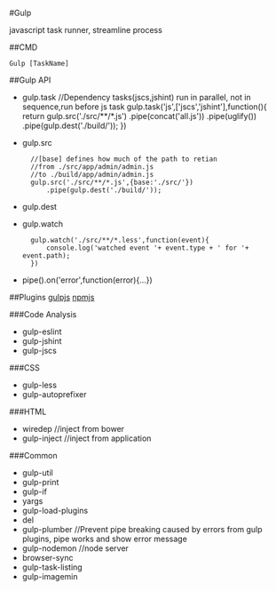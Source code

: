 #Gulp

javascript task runner, streamline process

##CMD

`Gulp [TaskName]`

##Gulp API

+ gulp.task
        //Dependency tasks(jscs,jshint) run in parallel, not in sequence,run before js task
        gulp.task('js',['jscs','jshint'],function(){
            return gulp.src('./src/**/*.js')
                    .pipe(concat('all.js'))
                    .pipe(uglify())
                    .pipe(gulp.dest('./build/'));
        })

+ gulp.src

        //[base] defines how much of the path to retian  
        //from ./src/app/admin/admin.js   
        //to ./build/app/admin/admin.js
        gulp.src('./src/**/*.js',{base:'./src/'})
            .pipe(gulp.dest('./build/'));

+ gulp.dest
+ gulp.watch

        gulp.watch('./src/**/*.less',function(event){
            console.log('watched event '+ event.type + ' for '+ event.path);
        })
+ pipe().on('error',function(error){...})
    
##Plugins
[gulpjs](http://gulpjs.com/plugins/)
[npmjs](https://www.npmjs.com/)

###Code Analysis

+ gulp-eslint
+ gulp-jshint
+ gulp-jscs

###CSS

+ gulp-less
+ gulp-autoprefixer

###HTML

+ wiredep   //inject from bower
+ gulp-inject //inject from application

###Common

+ gulp-util
+ gulp-print
+ gulp-if
+ yargs
+ gulp-load-plugins
+ del
+ gulp-plumber //Prevent pipe breaking caused by errors from gulp plugins, pipe works and show error message
+ gulp-nodemon //node server
+ browser-sync
+ gulp-task-listing
+ gulp-imagemin


